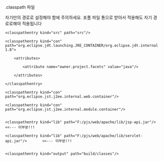 
.classpath 파일

자기만의 경로로 설정해야 함에 주의하세요. 포폴 파일 통으로 받아서 적용해도 자기 경로로해야 적용됩니다


<?xml version="1.0" encoding="UTF-8"?>

<classpath>
	
	<classpathentry kind="src" path="src"/>
	
	<classpathentry kind="con" path="org.eclipse.jdt.launching.JRE_CONTAINER/org.eclipse.jdt.internal.debug.ui.launcher.StandardVMType/JavaSE-1.8">
		
		<attributes>
			
			<attribute name="owner.project.facets" value="java"/>
			
		</attributes>
		
	</classpathentry>
	
	<classpathentry kind="con" path="org.eclipse.jst.j2ee.internal.web.container"/>
	
	<classpathentry kind="con" path="org.eclipse.jst.j2ee.internal.module.container"/>
	
	
	<classpathentry kind="lib" path="F:/pjs/web/apache/lib/jsp-api.jar"/>			<<--- 이부분!!!
	
	<classpathentry kind="lib" path="F:/pjs/web/apache/lib/servlet-api.jar"/>		<<--- 이부분!!!
	
	
	<classpathentry kind="output" path="build/classes"/>
	
</classpath>
